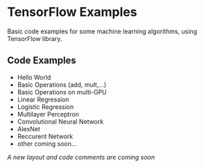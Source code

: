# TensorFlow Examples
Basic code examples for some machine learning algorithms, using TensorFlow library.

## Code Examples
- Hello World
- Basic Operations (add, mult,...)
- Basic Operations on multi-GPU
- Linear Regression
- Logistic Regression
- Multilayer Perceptron
- Convolutional Neural Network
- AlexNet
- Reccurent Network
- other coming soon...

_A new layout and code comments are coming soon_
